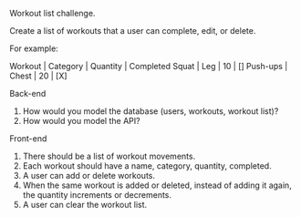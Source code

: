 Workout list challenge.

Create a list of workouts that a user can complete, edit, or delete.

For example:

Workout | Category | Quantity | Completed
Squat | Leg | 10 | []
Push-ups | Chest | 20 | [X]

Back-end
1. How would you model the database (users, workouts, workout list)?
2. How would you model the API?

Front-end
1. There should be a list of workout movements.
2. Each workout should have a name, category, quantity, completed.
3. A user can add or delete workouts.
4. When the same workout is added or deleted, instead of adding it again, the quantity increments or decrements.
5. A user can clear the workout list.